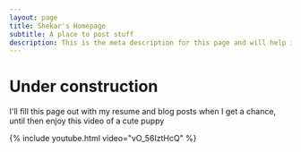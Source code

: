 ```yaml
---
layout: page
title: Shekar's Homepage
subtitle: A place to post stuff
description: This is the meta description for this page and will help it appear in search engines
---
```


# Under construction

I'll fill this page out with my resume and blog posts when I get a chance, until then enjoy this video of a cute puppy

{% include youtube.html video="vO_56IztHcQ" %}
